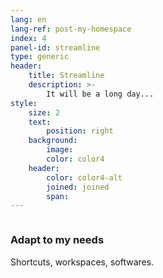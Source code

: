 ```yaml
---
lang: en
lang-ref: post-my-homespace
index: 4
panel-id: streamline
type: generic
header:
    title: Streamline
    description: >-
        It will be a long day...
style:
    size: 2
    text:
        position: right
    background:
        image:
        color: color4
    header:
        color: color4-alt
        joined: joined
        span:
---
```

<div class="inner columns aligned">
    <div class="span-4">
        <h3 class="major">Adapt to my needs</h3>
        <p>Shortcuts, workspaces, softwares.</p>
    </div>
</div>
